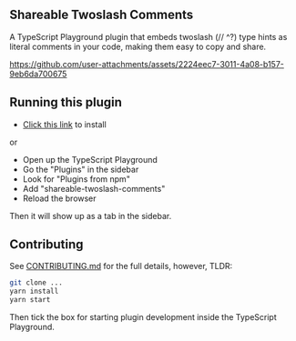 ## Shareable Twoslash Comments

A TypeScript Playground plugin that embeds twoslash (// ^?) type hints as literal comments in your code, making them easy to copy and share.

https://github.com/user-attachments/assets/2224eec7-3011-4a08-b157-9eb6da700675

## Running this plugin

- [Click this link](https://www.typescriptlang.org/play?install-plugin=shareable-twoslash-comments) to install

or

- Open up the TypeScript Playground
- Go the "Plugins" in the sidebar
- Look for "Plugins from npm"
- Add "shareable-twoslash-comments"
- Reload the browser

Then it will show up as a tab in the sidebar.

## Contributing

See [CONTRIBUTING.md](./CONTRIBUTING.md) for the full details, however, TLDR:

```sh
git clone ...
yarn install
yarn start
```

Then tick the box for starting plugin development inside the TypeScript Playground.
